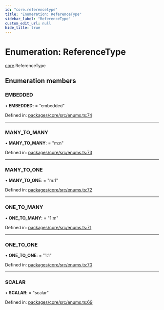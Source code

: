 ```yaml
---
id: "core.referencetype"
title: "Enumeration: ReferenceType"
sidebar_label: "ReferenceType"
custom_edit_url: null
hide_title: true
---
```


# Enumeration: ReferenceType

[core](../modules/core.md).ReferenceType

## Enumeration members

### EMBEDDED

• **EMBEDDED**: = "embedded"

Defined in: [packages/core/src/enums.ts:74](https://github.com/mikro-orm/mikro-orm/blob/bcf1a0899b/packages/core/src/enums.ts#L74)

___

### MANY\_TO\_MANY

• **MANY\_TO\_MANY**: = "m:n"

Defined in: [packages/core/src/enums.ts:73](https://github.com/mikro-orm/mikro-orm/blob/bcf1a0899b/packages/core/src/enums.ts#L73)

___

### MANY\_TO\_ONE

• **MANY\_TO\_ONE**: = "m:1"

Defined in: [packages/core/src/enums.ts:72](https://github.com/mikro-orm/mikro-orm/blob/bcf1a0899b/packages/core/src/enums.ts#L72)

___

### ONE\_TO\_MANY

• **ONE\_TO\_MANY**: = "1:m"

Defined in: [packages/core/src/enums.ts:71](https://github.com/mikro-orm/mikro-orm/blob/bcf1a0899b/packages/core/src/enums.ts#L71)

___

### ONE\_TO\_ONE

• **ONE\_TO\_ONE**: = "1:1"

Defined in: [packages/core/src/enums.ts:70](https://github.com/mikro-orm/mikro-orm/blob/bcf1a0899b/packages/core/src/enums.ts#L70)

___

### SCALAR

• **SCALAR**: = "scalar"

Defined in: [packages/core/src/enums.ts:69](https://github.com/mikro-orm/mikro-orm/blob/bcf1a0899b/packages/core/src/enums.ts#L69)
